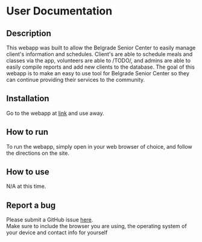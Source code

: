 # User Documentation

## Description  

This webapp was built to allow the Belgrade Senior Center to easily manage client's information and schedules.  Client's are able to schedule 
meals and classes via the app, volunteers are able to /TODO/, and admins are able to easily compile reports and add new clients to the database.
The goal of this webapp is to make an easy to use tool for Belgrade Senior Center so they can continue providing their services to the community.  

## Installation 

Go to the webapp at [link](https://bsc-development.firebaseapp.com/) and use away.

## How to run

To run the webapp, simply open in your web browser of choice, and follow the directions on the site.

## How to use

N/A at this time.

## Report a bug

Please submit a GitHub issue [here](https://github.com/SpencerCornish/belgrade-senior-center/issues).  
Make sure to include the browser you are using, the operating system of your device and contact info for yourself
